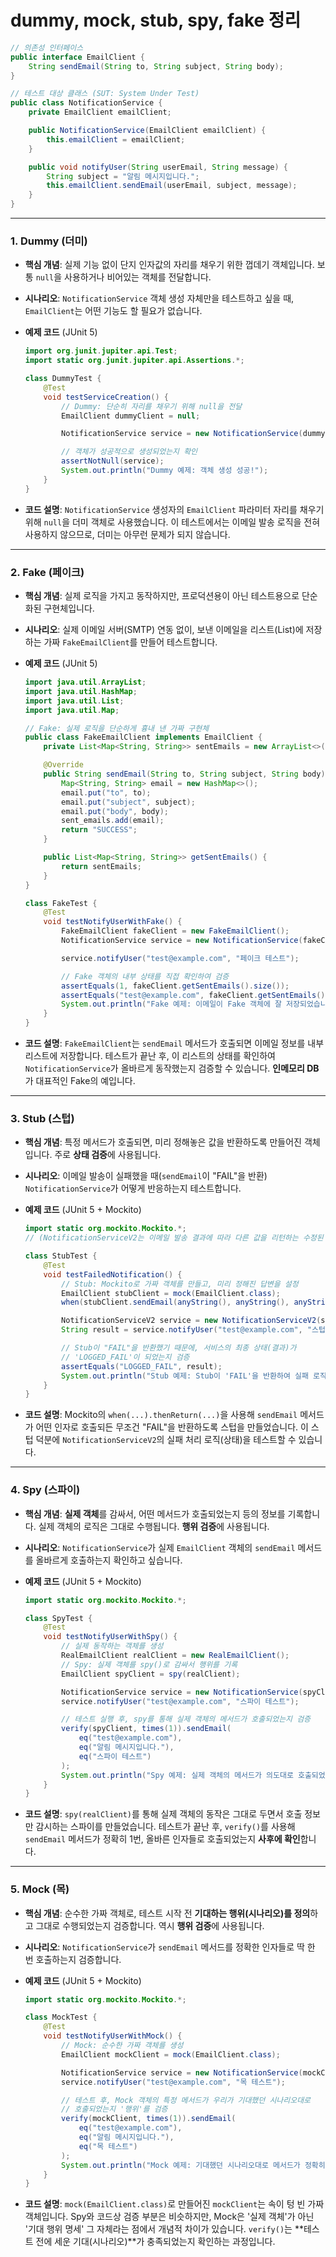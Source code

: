 # dummy, mock, stub, spy, fake 정리
```java
// 의존성 인터페이스
public interface EmailClient {
    String sendEmail(String to, String subject, String body);
}

// 테스트 대상 클래스 (SUT: System Under Test)
public class NotificationService {
    private EmailClient emailClient;

    public NotificationService(EmailClient emailClient) {
        this.emailClient = emailClient;
    }

    public void notifyUser(String userEmail, String message) {
        String subject = "알림 메시지입니다.";
        this.emailClient.sendEmail(userEmail, subject, message);
    }
}
```

-----

### 1\. Dummy (더미)

  * **핵심 개념**: 실제 기능 없이 단지 인자값의 자리를 채우기 위한 껍데기 객체입니다. 보통 `null`을 사용하거나 비어있는 객체를 전달합니다.

  * **시나리오**: `NotificationService` 객체 생성 자체만을 테스트하고 싶을 때, `EmailClient`는 어떤 기능도 할 필요가 없습니다.

  * **예제 코드** (JUnit 5)

    ```java
    import org.junit.jupiter.api.Test;
    import static org.junit.jupiter.api.Assertions.*;

    class DummyTest {
        @Test
        void testServiceCreation() {
            // Dummy: 단순히 자리를 채우기 위해 null을 전달
            EmailClient dummyClient = null;

            NotificationService service = new NotificationService(dummyClient);

            // 객체가 성공적으로 생성되었는지 확인
            assertNotNull(service);
            System.out.println("Dummy 예제: 객체 생성 성공!");
        }
    }
    ```

  * **코드 설명**: `NotificationService` 생성자의 `EmailClient` 파라미터 자리를 채우기 위해 `null`을 더미 객체로 사용했습니다. 이 테스트에서는 이메일 발송 로직을 전혀 사용하지 않으므로, 더미는 아무런 문제가 되지 않습니다.

-----

### 2\. Fake (페이크)

  * **핵심 개념**: 실제 로직을 가지고 동작하지만, 프로덕션용이 아닌 테스트용으로 단순화된 구현체입니다.

  * **시나리오**: 실제 이메일 서버(SMTP) 연동 없이, 보낸 이메일을 리스트(List)에 저장하는 가짜 `FakeEmailClient`를 만들어 테스트합니다.

  * **예제 코드** (JUnit 5)

    ```java
    import java.util.ArrayList;
    import java.util.HashMap;
    import java.util.List;
    import java.util.Map;

    // Fake: 실제 로직을 단순하게 흉내 낸 가짜 구현체
    public class FakeEmailClient implements EmailClient {
        private List<Map<String, String>> sentEmails = new ArrayList<>();

        @Override
        public String sendEmail(String to, String subject, String body) {
            Map<String, String> email = new HashMap<>();
            email.put("to", to);
            email.put("subject", subject);
            email.put("body", body);
            sent_emails.add(email);
            return "SUCCESS";
        }

        public List<Map<String, String>> getSentEmails() {
            return sentEmails;
        }
    }

    class FakeTest {
        @Test
        void testNotifyUserWithFake() {
            FakeEmailClient fakeClient = new FakeEmailClient();
            NotificationService service = new NotificationService(fakeClient);

            service.notifyUser("test@example.com", "페이크 테스트");

            // Fake 객체의 내부 상태를 직접 확인하여 검증
            assertEquals(1, fakeClient.getSentEmails().size());
            assertEquals("test@example.com", fakeClient.getSentEmails().get(0).get("to"));
            System.out.println("Fake 예제: 이메일이 Fake 객체에 잘 저장되었습니다.");
        }
    }
    ```

  * **코드 설명**: `FakeEmailClient`는 `sendEmail` 메서드가 호출되면 이메일 정보를 내부 리스트에 저장합니다. 테스트가 끝난 후, 이 리스트의 상태를 확인하여 `NotificationService`가 올바르게 동작했는지 검증할 수 있습니다. **인메모리 DB**가 대표적인 Fake의 예입니다.

-----

### 3\. Stub (스텁)

  * **핵심 개념**: 특정 메서드가 호출되면, 미리 정해놓은 값을 반환하도록 만들어진 객체입니다. 주로 **상태 검증**에 사용됩니다.

  * **시나리오**: 이메일 발송이 실패했을 때(`sendEmail`이 "FAIL"을 반환) `NotificationService`가 어떻게 반응하는지 테스트합니다.

  * **예제 코드** (JUnit 5 + Mockito)

    ```java
    import static org.mockito.Mockito.*;
    // (NotificationServiceV2는 이메일 발송 결과에 따라 다른 값을 리턴하는 수정된 버전이라 가정)

    class StubTest {
        @Test
        void testFailedNotification() {
            // Stub: Mockito로 가짜 객체를 만들고, 미리 정해진 답변을 설정
            EmailClient stubClient = mock(EmailClient.class);
            when(stubClient.sendEmail(anyString(), anyString(), anyString())).thenReturn("FAIL");

            NotificationServiceV2 service = new NotificationServiceV2(stubClient);
            String result = service.notifyUser("test@example.com", "스텁 테스트");

            // Stub이 "FAIL"을 반환했기 때문에, 서비스의 최종 상태(결과)가
            // 'LOGGED_FAIL'이 되었는지 검증
            assertEquals("LOGGED_FAIL", result);
            System.out.println("Stub 예제: Stub이 'FAIL'을 반환하여 실패 로직이 잘 동작했습니다.");
        }
    }
    ```

  * **코드 설명**: Mockito의 `when(...).thenReturn(...)`을 사용해 `sendEmail` 메서드가 어떤 인자로 호출되든 무조건 "FAIL"을 반환하도록 스텁을 만들었습니다. 이 스텁 덕분에 `NotificationServiceV2`의 실패 처리 로직(상태)을 테스트할 수 있습니다.

-----

### 4\. Spy (스파이)

  * **핵심 개념**: **실제 객체**를 감싸서, 어떤 메서드가 호출되었는지 등의 정보를 기록합니다. 실제 객체의 로직은 그대로 수행됩니다. **행위 검증**에 사용됩니다.

  * **시나리오**: `NotificationService`가 실제 `EmailClient` 객체의 `sendEmail` 메서드를 올바르게 호출하는지 확인하고 싶습니다.

  * **예제 코드** (JUnit 5 + Mockito)

    ```java
    import static org.mockito.Mockito.*;

    class SpyTest {
        @Test
        void testNotifyUserWithSpy() {
            // 실제 동작하는 객체를 생성
            RealEmailClient realClient = new RealEmailClient();
            // Spy: 실제 객체를 spy()로 감싸서 행위를 기록
            EmailClient spyClient = spy(realClient);

            NotificationService service = new NotificationService(spyClient);
            service.notifyUser("test@example.com", "스파이 테스트");

            // 테스트 실행 후, spy를 통해 실제 객체의 메서드가 호출되었는지 검증
            verify(spyClient, times(1)).sendEmail(
                eq("test@example.com"),
                eq("알림 메시지입니다."),
                eq("스파이 테스트")
            );
            System.out.println("Spy 예제: 실제 객체의 메서드가 의도대로 호출되었는지 확인했습니다.");
        }
    }
    ```

  * **코드 설명**: `spy(realClient)`를 통해 실제 객체의 동작은 그대로 두면서 호출 정보만 감시하는 스파이를 만들었습니다. 테스트가 끝난 후, `verify()`를 사용해 `sendEmail` 메서드가 정확히 1번, 올바른 인자들로 호출되었는지 **사후에 확인**합니다.

-----

### 5\. Mock (목)

  * **핵심 개념**: 순수한 가짜 객체로, 테스트 시작 전 **기대하는 행위(시나리오)를 정의**하고 그대로 수행되었는지 검증합니다. 역시 **행위 검증**에 사용됩니다.

  * **시나리오**: `NotificationService`가 `sendEmail` 메서드를 정확한 인자들로 딱 한 번 호출하는지 검증합니다.

  * **예제 코드** (JUnit 5 + Mockito)

    ```java
    import static org.mockito.Mockito.*;

    class MockTest {
        @Test
        void testNotifyUserWithMock() {
            // Mock: 순수한 가짜 객체를 생성
            EmailClient mockClient = mock(EmailClient.class);

            NotificationService service = new NotificationService(mockClient);
            service.notifyUser("test@example.com", "목 테스트");

            // 테스트 후, Mock 객체의 특정 메서드가 우리가 기대했던 시나리오대로
            // 호출되었는지 '행위'를 검증
            verify(mockClient, times(1)).sendEmail(
                eq("test@example.com"),
                eq("알림 메시지입니다."),
                eq("목 테스트")
            );
            System.out.println("Mock 예제: 기대했던 시나리오대로 메서드가 정확히 호출되었습니다.");
        }
    }
    ```

  * **코드 설명**: `mock(EmailClient.class)`로 만들어진 `mockClient`는 속이 텅 빈 가짜 객체입니다. Spy와 코드상 검증 부분은 비슷하지만, Mock은 '실제 객체'가 아닌 '기대 행위 명세' 그 자체라는 점에서 개념적 차이가 있습니다. `verify()`는 \*\*테스트 전에 세운 기대(시나리오)\*\*가 충족되었는지 확인하는 과정입니다.
